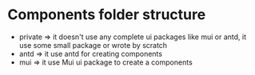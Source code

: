 # Components folder structure

- private => it doesn't use any complete ui packages like mui or antd, it use some small package or wrote by scratch
- antd => it use antd for creating components
- mui => it use Mui ui package to create a components
